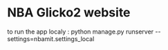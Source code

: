 # NBA Glicko2 website

to run the app localy :
python manage.py runserver --settings=nbamit.settings_local
